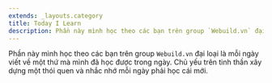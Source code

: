```yaml
---
extends: _layouts.category
title: Today I Learn
description: Phần này mình học theo các bạn trên group `Webuild.vn` đại loại là mỗi ngày viết về  một thứ mà mình đã học được trong ngày. Chủ yếu trên tinh thần xây dựng một thói quen và nhắc nhớ mỗi ngày  phải học cái mới.
---
```

Phần này mình học theo các bạn trên group `Webuild.vn` đại loại là mỗi ngày viết về  một thứ mà mình đã học được trong ngày. Chủ yếu trên tinh thần xây dựng một thói quen và nhắc nhớ mỗi ngày  phải học cái mới.